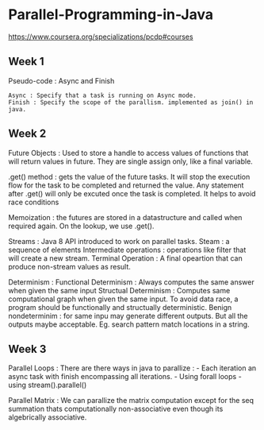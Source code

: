 # Parallel-Programming-in-Java
https://www.coursera.org/specializations/pcdp#courses


## Week 1

Pseudo-code : Async and Finish
```
Async : Specify that a task is running on Async mode.
Finish : Specify the scope of the parallism. implemented as join() in java.
```

## Week 2

Future Objects : Used to store a handle to access values of functions that will return values in future. They are single assign only, like a final variable.

.get() method : gets the value of the future tasks. It will stop the execution flow for the task to be completed and returned the value. Any statement after .get() will only be excuted once the task is completed. It helps to avoid race conditions

Memoization : the futures are stored in a datastructure and called when required again. On the lookup, we use .get().

Streams :
    Java 8 API introduced to work on parallel tasks.
    Steam : a sequence of elements
    Intermediate operations : operations like filter that will create a new stream.
    Terminal Operation : A final opeartion that can produce non-stream values as result.

Determinism : 
    Functional Determinism : Always computes the same answer when given the same input
    Structual Determinism : Computes same computational graph when given the same input.
To avoid data race, a program should be functionally and structually deterministic.
Benign nondeterminim : for same inpu may generate different outputs. But all the outputs maybe acceptable. Eg. search pattern match locations in a string.

## Week 3

Parallel Loops :
    There are there ways in java to parallize :
    - Each iteration an async task with finish encompassing all iterations.
    - Using forall loops
    - using stream().parallel()

Parallel Matrix :
    We can parallize the matrix computation except for the seq summation thats computationally non-associative even though its algebrically associative.


